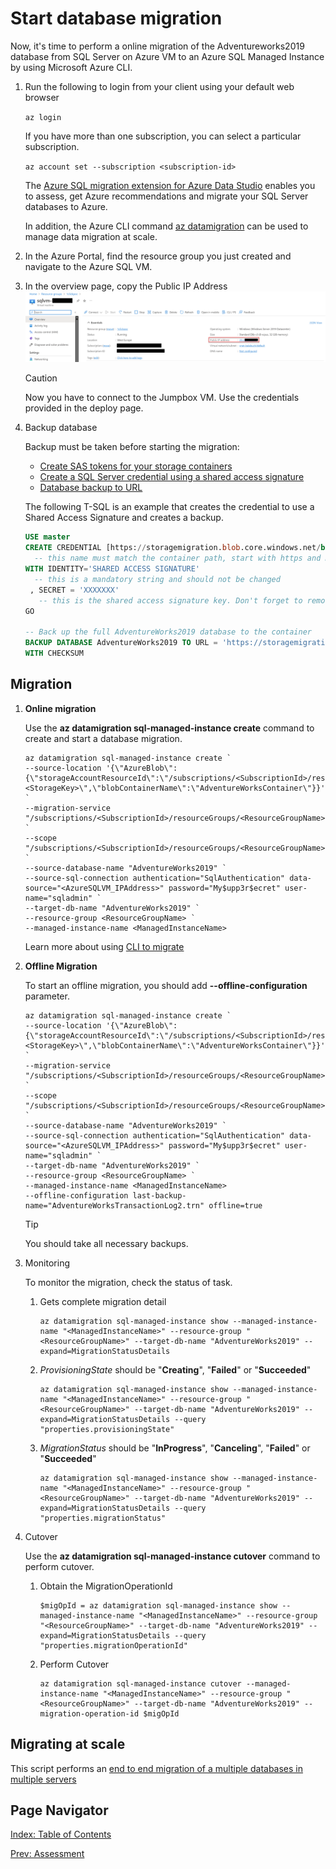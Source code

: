# Start database migration

Now, it's time to perform a online migration of the Adventureworks2019 database from SQL Server on Azure VM to an Azure SQL Managed Instance by using Microsoft Azure CLI.

1. Run the following to login from your client using your default web browser

    `az login`

    If you have more than one subscription, you can select a particular subscription.

    `az account set --subscription <subscription-id>`

    The [Azure SQL migration extension for Azure Data Studio](https://learn.microsoft.com/en-us/sql/azure-data-studio/extensions/azure-sql-migration-extension?view=sql-server-ver16) enables you to assess, get Azure recommendations and migrate your SQL Server databases to Azure.

    In addition, the Azure CLI command [az datamigration](https://learn.microsoft.com/en-us/cli/azure/datamigration?view=azure-cli-latest) can be used to manage data migration at scale.

2. In the Azure Portal, find the resource group you just created and navigate to the Azure SQL VM.
3. In the overview page, copy the Public IP Address
    ![sqlvm-ip](../media/sqlvm-ip.png)

    > [!CAUTION]
    > Now you have to connect to the Jumpbox VM.
    > Use the credentials provided in the deploy page.

4. Backup database

    Backup must be taken before starting the migration:
    - [Create SAS tokens for your storage containers](https://learn.microsoft.com/en-us/azure/cognitive-services/translator/document-translation/create-sas-tokens?tabs=Containers)
    - [Create a SQL Server credential using a shared access signature](https://learn.microsoft.com/en-us/sql/relational-databases/tutorial-use-azure-blob-storage-service-with-sql-server-2016?view=sql-server-ver16#2---create-a-sql-server-credential-using-a-shared-access-signature)
    - [Database backup to URL](https://learn.microsoft.com/en-us/sql/relational-databases/tutorial-use-azure-blob-storage-service-with-sql-server-2016?view=sql-server-ver16#3---database-backup-to-url)

    The following T-SQL is an example that creates the credential to use a Shared Access Signature and creates a backup.

    ```sql
    USE master
    CREATE CREDENTIAL [https://storagemigration.blob.core.windows.net/backup] 
      -- this name must match the container path, start with https and must not contain a forward slash at the end
    WITH IDENTITY='SHARED ACCESS SIGNATURE' 
      -- this is a mandatory string and should not be changed   
     , SECRET = 'XXXXXXX' 
       -- this is the shared access signature key. Don't forget to remove the first character "?"   
    GO
    
    -- Back up the full AdventureWorks2019 database to the container
    BACKUP DATABASE AdventureWorks2019 TO URL = 'https://storagemigration.blob.core.windows.net/backup/AdventureWorks2019.bak'
    WITH CHECKSUM
    ```



## Migration

1. **Online migration**

    Use the **az datamigration sql-managed-instance create** command to create and start a database migration.

    ```dotnetcli
    az datamigration sql-managed-instance create `
    --source-location '{\"AzureBlob\":{\"storageAccountResourceId\":\"/subscriptions/<SubscriptionId>/resourceGroups/<ResourceGroupName>/providers/Microsoft.Storage/storageAccounts/<StorageAccountName>\",\"accountKey\":\"<StorageKey>\",\"blobContainerName\":\"AdventureWorksContainer\"}}' `
    --migration-service "/subscriptions/<SubscriptionId>/resourceGroups/<ResourceGroupName>/providers/Microsoft.DataMigration/SqlMigrationServices/MySqlMigrationService" `
    --scope "/subscriptions/<SubscriptionId>/resourceGroups/<ResourceGroupName>/providers/Microsoft.Sql/managedInstances/<ManagedInstanceName>" `
    --source-database-name "AdventureWorks2019" `
    --source-sql-connection authentication="SqlAuthentication" data-source="<AzureSQLVM_IPAddress>" password="My$upp3r$ecret" user-name="sqladmin" `
    --target-db-name "AdventureWorks2019" `
    --resource-group <ResourceGroupName> `
    --managed-instance-name <ManagedInstanceName>
    ```

    Learn more about using [CLI to migrate](https://github.com/Azure-Samples/data-migration-sql/blob/main/CLI/sql-server-to-sql-mi-blob.md#start-online-database-migration)

2. **Offline Migration**

    To start an offline migration, you should add **--offline-configuration** parameter.

    ```dotnetcli
    az datamigration sql-managed-instance create `
    --source-location '{\"AzureBlob\":{\"storageAccountResourceId\":\"/subscriptions/<SubscriptionId>/resourceGroups/<ResourceGroupName>/providers/Microsoft.Storage/storageAccounts/<StorageAccountName>\",\"accountKey\":\"<StorageKey>\",\"blobContainerName\":\"AdventureWorksContainer\"}}' `
    --migration-service "/subscriptions/<SubscriptionId>/resourceGroups/<ResourceGroupName>/providers/Microsoft.DataMigration/SqlMigrationServices/MySqlMigrationService" `
    --scope "/subscriptions/<SubscriptionId>/resourceGroups/<ResourceGroupName>/providers/Microsoft.Sql/managedInstances/<ManagedInstanceName>" `
    --source-database-name "AdventureWorks2019" `
    --source-sql-connection authentication="SqlAuthentication" data-source="<AzureSQLVM_IPAddress>" password="My$upp3r$ecret" user-name="sqladmin" `
    --target-db-name "AdventureWorks2019" `
    --resource-group <ResourceGroupName> `
    --managed-instance-name <ManagedInstanceName>
    --offline-configuration last-backup-name="AdventureWorksTransactionLog2.trn" offline=true
    ```

    > [!TIP]
    > You should take all necessary backups.

3. Monitoring

    To monitor the migration, check the status of task.
    1. Gets complete migration detail

        ```dotnetcli
        az datamigration sql-managed-instance show --managed-instance-name "<ManagedInstanceName>" --resource-group "<ResourceGroupName>" --target-db-name "AdventureWorks2019" --expand=MigrationStatusDetails
        ```

    2. *ProvisioningState* should be "**Creating**", "**Failed**" or "**Succeeded**"

        ```dotnetcli
        az datamigration sql-managed-instance show --managed-instance-name "<ManagedInstanceName>" --resource-group "<ResourceGroupName>" --target-db-name "AdventureWorks2019" --expand=MigrationStatusDetails --query "properties.provisioningState"
        ```

    3. *MigrationStatus* should be "**InProgress**", "**Canceling**", "**Failed**" or "**Succeeded**"

        ```dotnetcli
        az datamigration sql-managed-instance show --managed-instance-name "<ManagedInstanceName>" --resource-group "<ResourceGroupName>" --target-db-name "AdventureWorks2019" --expand=MigrationStatusDetails --query "properties.migrationStatus"
        ```

4. Cutover

    Use the **az datamigration sql-managed-instance cutover** command to perform cutover.

    1. Obtain the MigrationOperationId

        ```dotnetcli
        $migOpId = az datamigration sql-managed-instance show --managed-instance-name "<ManagedInstanceName>" --resource-group "<ResourceGroupName>" --target-db-name "AdventureWorks2019" --expand=MigrationStatusDetails --query "properties.migrationOperationId"
        ```

    2. Perform Cutover

        ```dotnetcli
        az datamigration sql-managed-instance cutover --managed-instance-name "<ManagedInstanceName>" --resource-group "<ResourceGroupName>" --target-db-name "AdventureWorks2019" --migration-operation-id $migOpId
        ```

## Migrating at scale

This script performs an [end to end migration of a multiple databases in multiple servers](https://github.com/Azure-Samples/data-migration-sql/tree/main/CLI/scripts/multiple%20databases)

## Page Navigator

[Index: Table of Contents](../index.md)

[Prev: Assessment](../assessment/README.md)
